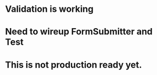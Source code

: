 # Validation is working
# Need to wireup FormSubmitter and Test
# This is not production ready yet.

